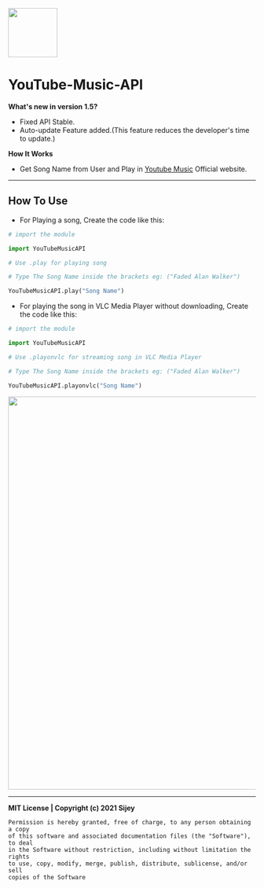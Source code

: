 <img src="https://is3-ssl.mzstatic.com/image/thumb/Purple115/v4/f6/ec/80/f6ec8014-2dcc-abd1-f3ac-d6fbebd2326c/AppIcon-0-0-1x_U007emarketing-0-0-0-7-0-0-sRGB-0-0-0-GLES2_U002c0-512MB-85-220-0-0.png/230x0w.webp" width="100px">

# YouTube-Music-API

**What's new  in version 1.5?**

- Fixed API Stable.
- Auto-update Feature added.(This feature reduces the developer's time to update.)

**How It Works**
- Get Song Name from User and Play in <a href="https://music.youtube.com/">Youtube Music</a> Official website.

<hr>

## How To Use

- For Playing a song, Create the code like this:

```python
# import the module

import YouTubeMusicAPI

# Use .play for playing song

# Type The Song Name inside the brackets eg: ("Faded Alan Walker")

YouTubeMusicAPI.play("Song Name")
```
- For playing the song in VLC Media Player without downloading, Create the code like this:
```python
# import the module

import YouTubeMusicAPI

# Use .playonvlc for streaming song in VLC Media Player

# Type The Song Name inside the brackets eg: ("Faded Alan Walker")

YouTubeMusicAPI.playonvlc("Song Name")
```

<img src="https://static.wixstatic.com/media/99f884_96c1b045364c4811b381fd1b0d37aada~mv2.gif" width=800px>

<hr>

**MIT License | Copyright (c) 2021 Sijey**
```
Permission is hereby granted, free of charge, to any person obtaining a copy
of this software and associated documentation files (the "Software"), to deal
in the Software without restriction, including without limitation the rights
to use, copy, modify, merge, publish, distribute, sublicense, and/or sell
copies of the Software
```
